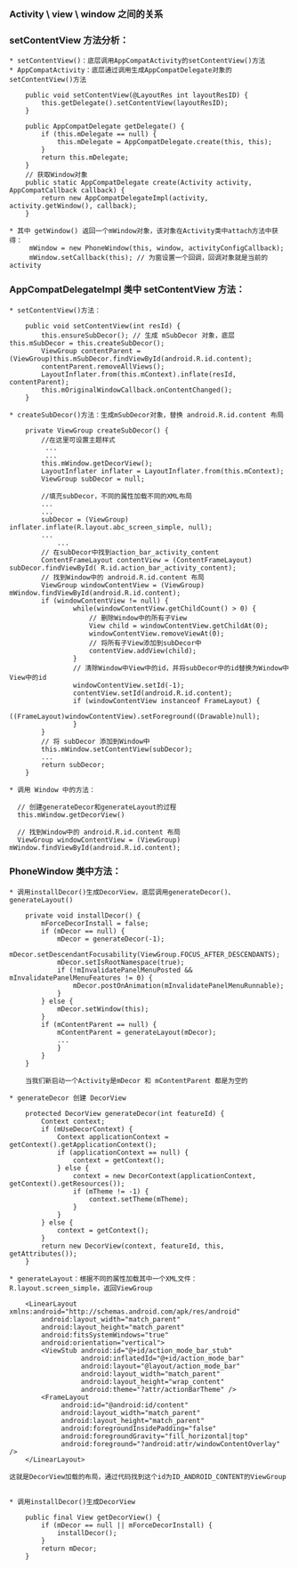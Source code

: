 ### Activity \ view \ window 之间的关系

### setContentView 方法分析：
	
	* setContentView()：底层调用AppCompatActivity的setContentView()方法
	* AppCompatActivity：底层通过调用生成AppCompatDelegate对象的setContentView()方法
	    
		public void setContentView(@LayoutRes int layoutResID) {
        	this.getDelegate().setContentView(layoutResID);
		}
	     
		public AppCompatDelegate getDelegate() {
        	if (this.mDelegate == null) {
        	    this.mDelegate = AppCompatDelegate.create(this, this);
       		}
        	return this.mDelegate;
    	}
		// 获取Window对象
		public static AppCompatDelegate create(Activity activity, AppCompatCallback callback) {
       		return new AppCompatDelegateImpl(activity, activity.getWindow(), callback);
    	}
	
	* 其中 getWindow() 返回一个mWindow对象，该对象在Activity类中attach方法中获得：
		 mWindow = new PhoneWindow(this, window, activityConfigCallback);
         mWindow.setCallback(this); // 为窗设置一个回调，回调对象就是当前的activity

### AppCompatDelegateImpl 类中 setContentView 方法：

	* setContentView()方法：
	
		public void setContentView(int resId) {
			this.ensureSubDecor(); // 生成 mSubDecor 对象，底层 this.mSubDecor = this.createSubDecor();
			ViewGroup contentParent = (ViewGroup)this.mSubDecor.findViewById(android.R.id.content);
			contentParent.removeAllViews();
			LayoutInflater.from(this.mContext).inflate(resId, contentParent);
			this.mOriginalWindowCallback.onContentChanged();
		}
		
	* createSubDecor()方法：生成mSubDecor对象，替换 android.R.id.content 布局
	
		private ViewGroup createSubDecor() {
			//在这里可设置主题样式
			 ...
			 ...
			this.mWindow.getDecorView();
			LayoutInflater inflater = LayoutInflater.from(this.mContext);
			ViewGroup subDecor = null;
			
			//填充subDecor，不同的属性加载不同的XML布局
			...
			...
			subDecor = (ViewGroup) inflater.inflate(R.layout.abc_screen_simple, null);
			...
				...
			// 在subDecor中找到action_bar_activity_content
			ContentFrameLayout contentView = (ContentFrameLayout) subDecor.findViewById( R.id.action_bar_activity_content);
			// 找到Window中的 android.R.id.content 布局           
			ViewGroup windowContentView = (ViewGroup) mWindow.findViewById(android.R.id.content);
			if (windowContentView != null) {
			        while(windowContentView.getChildCount() > 0) {
						// 删除Window中的所有子View
			            View child = windowContentView.getChildAt(0);
			            windowContentView.removeViewAt(0);
						// 将所有子View添加到subDecor中
			            contentView.addView(child);
			        }
					// 清除Window中View中的id，并将subDecor中的id替换为Window中View中的id
			        windowContentView.setId(-1);
			        contentView.setId(android.R.id.content);
			        if (windowContentView instanceof FrameLayout) {
			            ((FrameLayout)windowContentView).setForeground((Drawable)null);
			        }
			}
			// 将 subDecor 添加到Window中
			this.mWindow.setContentView(subDecor);
			...
			return subDecor;
		}

	* 调用 Window 中的方法：
	
	  // 创建generateDecor和generateLayout的过程 
	  this.mWindow.getDecorView()

	  // 找到Window中的 android.R.id.content 布局           
      ViewGroup windowContentView = (ViewGroup) mWindow.findViewById(android.R.id.content);

### PhoneWindow 类中方法：

	* 调用installDecor()生成DecorView，底层调用generateDecor()、generateLayout()
	
	    private void installDecor() {
	        mForceDecorInstall = false;
	        if (mDecor == null) {
	            mDecor = generateDecor(-1);
	            mDecor.setDescendantFocusability(ViewGroup.FOCUS_AFTER_DESCENDANTS);
	            mDecor.setIsRootNamespace(true);
	            if (!mInvalidatePanelMenuPosted && mInvalidatePanelMenuFeatures != 0) {
	                mDecor.postOnAnimation(mInvalidatePanelMenuRunnable);
	            }
	        } else {
	            mDecor.setWindow(this);
	        }
	        if (mContentParent == null) {
	            mContentParent = generateLayout(mDecor);   
	            ...
	            }
	        }
	    }

		当我们新启动一个Activity是mDecor 和 mContentParent 都是为空的

	* generateDecor 创建 DecorView
	
		protected DecorView generateDecor(int featureId) {
		    Context context;
		    if (mUseDecorContext) {
		        Context applicationContext = getContext().getApplicationContext();
		        if (applicationContext == null) {
		            context = getContext();
		        } else {
		            context = new DecorContext(applicationContext, getContext().getResources());
		            if (mTheme != -1) {
		                context.setTheme(mTheme);
		            }
		        }
		    } else {
		        context = getContext();
		    }
		    return new DecorView(context, featureId, this, getAttributes());
		}

	* generateLayout：根据不同的属性加载其中一个XML文件：R.layout.screen_simple，返回ViewGroup

		<LinearLayout xmlns:android="http://schemas.android.com/apk/res/android"
		    android:layout_width="match_parent"
		    android:layout_height="match_parent"
		    android:fitsSystemWindows="true"
		    android:orientation="vertical">
		    <ViewStub android:id="@+id/action_mode_bar_stub"
		              android:inflatedId="@+id/action_mode_bar"
		              android:layout="@layout/action_mode_bar"
		              android:layout_width="match_parent"
		              android:layout_height="wrap_content"
		              android:theme="?attr/actionBarTheme" />
		    <FrameLayout
		         android:id="@android:id/content"
		         android:layout_width="match_parent"
		         android:layout_height="match_parent"
		         android:foregroundInsidePadding="false"
		         android:foregroundGravity="fill_horizontal|top"
		         android:foreground="?android:attr/windowContentOverlay" />
		</LinearLayout>

	这就是DecorView加载的布局，通过代码找到这个id为ID_ANDROID_CONTENT的ViewGroup


	* 调用installDecor()生成DecorView
	
		public final View getDecorView() {
		    if (mDecor == null || mForceDecorInstall) {
		        installDecor();
		    }
		    return mDecor;
		}

	
		